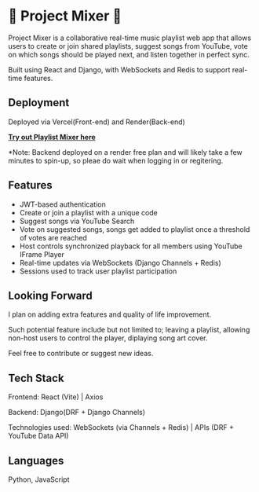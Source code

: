 # 🎵 Project Mixer 🎵

Project Mixer is a collaborative real-time music playlist web app that allows users to create or join shared playlists, suggest songs from YouTube, vote on which songs should be played next, and listen together in perfect sync.

Built using React and Django, with WebSockets and Redis to support real-time features.


## Deployment
Deployed via Vercel(Front-end) and Render(Back-end)

[**Try out Playlist Mixer here**](https://playlist-mixers.vercel.app/)

*Note: Backend deployed on a render free plan and will likely take a few minutes to spin-up, so pleae do wait when logging in or regitering.

## Features

- JWT-based authentication
- Create or join a playlist with a unique code
- Suggest songs via YouTube Search
- Vote on suggested songs, songs get added to playlist once a threshold of votes are reached
- Host controls synchronized playback for all members using YouTube IFrame Player
- Real-time updates via WebSockets (Django Channels + Redis)
- Sessions used to track user playlist participation

## Looking Forward

I plan on adding extra features and quality of life improvement.

Such potential feature include but not limited to; leaving a playlist, allowing non-host users to control the player, diplaying song art cover.

Feel free to contribute or suggest new ideas.

## Tech Stack


Frontend: React (Vite) | Axios

Backend: Django(DRF + Django Channels)

Technologies used: WebSockets (via Channels + Redis) | APIs (DRF + YouTube Data API)


## Languages

 Python, JavaScript
 
